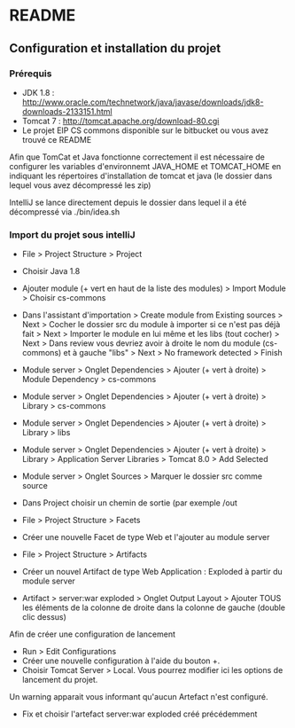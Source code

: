# README #

## Configuration et installation du projet ##

### Prérequis ###

* JDK 1.8 : http://www.oracle.com/technetwork/java/javase/downloads/jdk8-downloads-2133151.html
* Tomcat 7 : http://tomcat.apache.org/download-80.cgi
* Le projet EIP CS commons disponible sur le bitbucket ou vous avez trouvé ce README

Afin que TomCat et Java fonctionne correctement il est nécessaire de configurer les variables d'environnemt JAVA_HOME et TOMCAT_HOME en indiquant les répertoires d'installation de tomcat et java (le dossier dans lequel vous avez décompressé les zip)

IntelliJ se lance directement depuis le dossier dans lequel il a été décompressé via ./bin/idea.sh

### Import du projet sous intelliJ ###

* File > Project Structure > Project
* Choisir Java 1.8

* Ajouter module (+ vert en haut de la liste des modules) > Import Module > Choisir cs-commons
* Dans l'assistant d'importation > Create module from Existing sources > Next > Cocher le dossier src du module à importer si ce n'est pas déjà fait > Next > Importer le module en lui même et les libs (tout cocher) > Next > Dans review vous devriez avoir à droite le nom du module (cs-commons) et à gauche "libs" > Next > No framework detected > Finish
* Module server > Onglet Dependencies > Ajouter (+ vert à droite) > Module Dependency > cs-commons
* Module server > Onglet Dependencies > Ajouter (+ vert à droite) > Library > cs-commons
* Module server > Onglet Dependencies > Ajouter (+ vert à droite) > Library > libs
* Module server > Onglet Dependencies > Ajouter (+ vert à droite) > Library > Application Server Libraries > Tomcat 8.0 > Add Selected
* Module server > Onglet Sources > Marquer le dossier src comme source

* Dans Project choisir un chemin de sortie (par exemple <repertoire eip>/out

* File > Project Structure > Facets
* Créer une nouvelle Facet de type Web et l'ajouter au module server
* File > Project Structure > Artifacts
* Créer un nouvel Artifact de type Web Application : Exploded à partir du module server
* Artifact > server:war exploded > Onglet Output Layout > Ajouter TOUS les éléments de la colonne de droite dans la colonne de gauche (double clic dessus)


Afin de créer une configuration de lancement
* Run > Edit Configurations
* Créer une nouvelle configuration à l'aide du bouton +.
* Choisir Tomcat Server > Local.
Vous pourrez modifier ici les options de lancement du projet.

Un warning apparait vous informant qu'aucun Artefact n'est configuré.
* Fix et choisir l'artefact server:war exploded créé précédemment